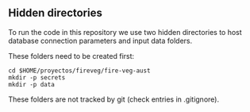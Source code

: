 ## Hidden directories

To run the code in this repository we use two hidden directories to host database connection parameters and input data folders.

These folders need to be created first:

```{sh}
cd $HOME/proyectos/fireveg/fire-veg-aust 
mkdir -p secrets
mkdir -p data
```

These folders are not tracked by git (check entries in .gitignore).